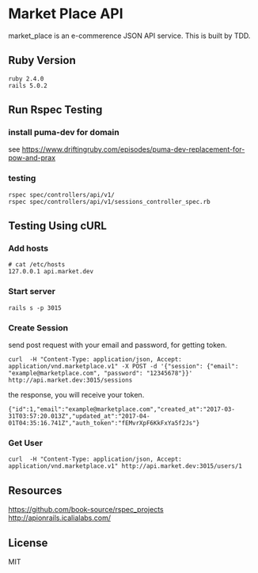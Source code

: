 # Market Place API

market_place is an e-commerence JSON API service.
This is built by TDD.

## Ruby Version
```
ruby 2.4.0
rails 5.0.2
```


## Run Rspec Testing
### install puma-dev for domain
see https://www.driftingruby.com/episodes/puma-dev-replacement-for-pow-and-prax

### testing

```
rspec spec/controllers/api/v1/
rspec spec/controllers/api/v1/sessions_controller_spec.rb

```


## Testing Using cURL
### Add hosts
```
# cat /etc/hosts
127.0.0.1 api.market.dev

```

### Start server
```
rails s -p 3015
```

### Create Session

send post request with your email and password, for getting token.
```
curl  -H "Content-Type: application/json, Accept: application/vnd.marketplace.v1" -X POST -d '{"session": {"email": "example@marketplace.com", "password": "12345678"}}' http://api.market.dev:3015/sessions

```
the response, you will receive your token.
```
{"id":1,"email":"example@marketplace.com","created_at":"2017-03-31T03:57:20.013Z","updated_at":"2017-04-01T04:35:16.741Z","auth_token":"fEMvrXpF6KkFxYa5f2Js"}
```
### Get User
```
curl  -H "Content-Type: application/json, Accept: application/vnd.marketplace.v1" http://api.market.dev:3015/users/1
```

## Resources
https://github.com/book-source/rspec_projects
http://apionrails.icalialabs.com/


## License
MIT